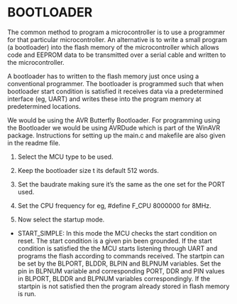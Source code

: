 # BOOTLOADER
The common method to program a microcontroller is to use a programmer for that particular
microcontroller. An alternative is to write a small program (a bootloader) into the flash memory of the
microcontroller which allows code and EEPROM data to be transmitted over a serial cable and written
to the microcontroller.

A bootloader has to written to the flash memory just once using a conventional programmer. The
bootloader is programmed such that when bootloader start condition is satisfied it receives data via a
predetermined interface (eg, UART) and writes these into the program memory at predetermined
locations.

We would be using the AVR Butterfly Bootloader. For programming using the
Bootloader we would be using AVRDude which is part of the WinAVR package.
Instructions for setting up the main.c and makefile are also given in the readme file. 

1. Select the MCU type to be used.

2. Keep the bootloader size t its default 512 words.

3. Set the baudrate making sure it’s the same as the one set for the PORT used.

4. Set the CPU frequency for eg, #define F_CPU 8000000 for 8MHz.

5. Now select the startup mode. 
 
 * START_SIMPLE: In this mode the MCU checks the start condition on reset. The start
condition is a given pin been grounded. If the start condition is satisfied the the MCU
starts listening through UART and programs the flash according to commands
received. The startpin can be set by the BLPORT, BLDDR, BLPIN and BLPNUM
variables. Set the pin in BLPNUM variable and corresponding PORT, DDR and PIN
values in BLPORT, BLDDR and BLPNUM variables correspondingly. If the startpin is
not satisfied then the program already stored in flash memory is run.

